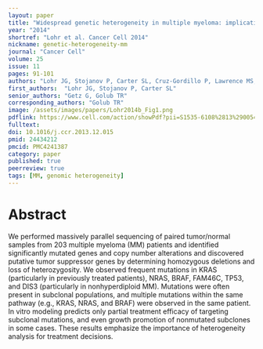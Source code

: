 ```yaml
---
layout: paper
title: "Widespread genetic heterogeneity in multiple myeloma: implications for targeted therapy"
year: "2014"
shortref: "Lohr et al. Cancer Cell 2014"
nickname: genetic-heterogeneity-mm
journal: "Cancer Cell"
volume: 25
issue: 11
pages: 91-101
authors: "Lohr JG, Stojanov P, Carter SL, Cruz-Gordillo P, Lawrence MS, Auclair D, Sougnez C, Knoechel B, Gould J, Saksena G, Cibulskis K, McKenna A, Chapman MA, Straussman R, Levy J, Perkins LM, Keats JJ, Schumacher SE, Rosenberg M; Multiple Myeloma Research Consortium, Getz G, Golub TR"
first_authors:  "Lohr JG, Stojanov P, Carter SL"
senior_authors: "Getz G, Golub TR"
corresponding_authors: "Golub TR"
image: /assets/images/papers/Lohr2014b_Fig1.png
pdflink: https://www.cell.com/action/showPdf?pii=S1535-6108%2813%2900542-4
fulltext:
doi: 10.1016/j.ccr.2013.12.015
pmid: 24434212
pmcid: PMC4241387
category: paper
published: true
peerreview: true
tags: [MM, genomic heterogeneity]
---
```


# Abstract

We performed massively parallel sequencing of paired tumor/normal samples from 203 multiple myeloma (MM) patients and identified significantly mutated genes and copy number alterations and discovered putative tumor suppressor genes by determining homozygous deletions and loss of heterozygosity. We observed frequent mutations in KRAS (particularly in previously treated patients), NRAS, BRAF, FAM46C, TP53, and DIS3 (particularly in nonhyperdiploid MM). Mutations were often present in subclonal populations, and multiple mutations within the same pathway (e.g., KRAS, NRAS, and BRAF) were observed in the same patient. In vitro modeling predicts only partial treatment efficacy of targeting subclonal mutations, and even growth promotion of nonmutated subclones in some cases. These results emphasize the importance of heterogeneity analysis for treatment decisions.





